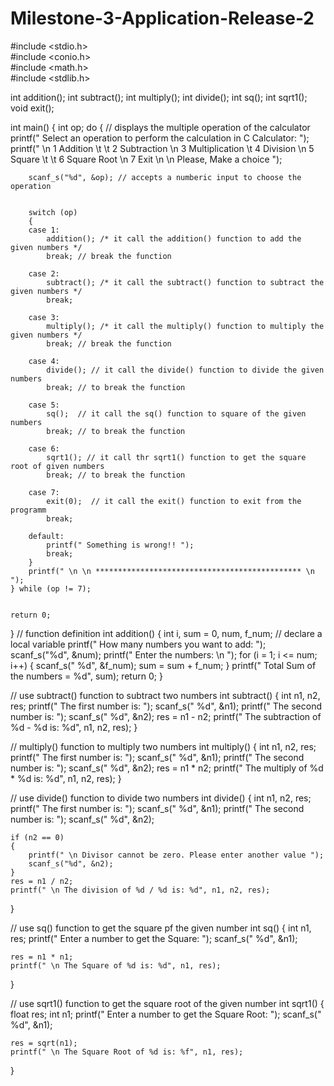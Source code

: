 # Milestone-3-Application-Release-2
#include <stdio.h>  
#include <conio.h>  
#include <math.h>  
#include <stdlib.h>  
   
int addition();
int subtract();
int multiply();
int divide();
int sq();
int sqrt1();
void exit();

int main()
{
    int op;
    do
    { 
        // displays the multiple operation of the calculator
        printf(" Select an operation to perform the calculation in C Calculator: ");
        printf(" \n 1 Addition  \t \t 2 Subtraction \n 3 Multiplication \t 4 Division \n 5 Square \t \t 6 Square Root \n 7 Exit \n \n Please, Make a choice ");

        scanf_s("%d", &op); // accepts a numberic input to choose the operation


        switch (op)
        {
        case 1:
            addition(); /* it call the addition() function to add the given numbers */
            break; // break the function

        case 2:
            subtract(); /* it call the subtract() function to subtract the given numbers */
            break; 

        case 3:
            multiply(); /* it call the multiply() function to multiply the given numbers */
            break; // break the function

        case 4:
            divide(); // it call the divide() function to divide the given numbers
            break; // to break the function

        case 5:
            sq();  // it call the sq() function to square of the given numbers
            break; // to break the function

        case 6:
            sqrt1(); // it call thr sqrt1() function to get the square root of given numbers
            break; // to break the function

        case 7:
            exit(0);  // it call the exit() function to exit from the programm 
            break; 

        default:
            printf(" Something is wrong!! ");
            break;
        }
        printf(" \n \n ********************************************** \n ");
    } while (op != 7);


    return 0;
}
  // function definition
int addition()
{
    int i, sum = 0, num, f_num;    // declare a local variable
    printf(" How many numbers you want to add: ");
    scanf_s("%d", &num);
    printf(" Enter the numbers: \n ");
    for (i = 1; i <= num; i++)
    {
        scanf_s(" %d", &f_num);
        sum = sum + f_num;
    }
    printf(" Total Sum of the numbers = %d", sum);
    return 0;
}
 
// use subtract() function to subtract two numbers
int subtract()
{
    int n1, n2, res;
    printf(" The first number is: ");
    scanf_s("  %d", &n1);
    printf(" The second number is: ");
    scanf_s("  %d", &n2);
    res = n1 - n2;
    printf(" The subtraction of %d - %d is: %d", n1, n2, res);
}

// multiply() function to multiply two numbers
int multiply()
{
    int n1, n2, res;
    printf(" The first number is: ");
    scanf_s("  %d", &n1);
    printf(" The second number is: ");
    scanf_s("  %d", &n2);
    res = n1 * n2;
    printf(" The multiply of %d * %d is: %d", n1, n2, res);
}

// use divide() function to divide two numbers
int divide()
{
    int n1, n2, res;
    printf(" The first number is: ");
    scanf_s("  %d", &n1);
    printf(" The second number is: ");
    scanf_s("  %d", &n2);

    if (n2 == 0)
    {
        printf(" \n Divisor cannot be zero. Please enter another value ");
        scanf_s("%d", &n2);
    }
    res = n1 / n2;
    printf(" \n The division of %d / %d is: %d", n1, n2, res);
}
 
// use sq() function to get the square pf the given number
int sq()
{
    int n1, res;
    printf(" Enter a number to get the Square: ");
    scanf_s("  %d", &n1);

    res = n1 * n1;
    printf(" \n The Square of %d is: %d", n1, res);
}
   
// use sqrt1() function to get the square root of the given number
int sqrt1()
{
    float res;
    int n1;
    printf(" Enter a number to get the Square Root: ");
    scanf_s("  %d", &n1);


    res = sqrt(n1);
    printf(" \n The Square Root of %d is: %f", n1, res);
}

